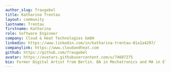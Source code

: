 ```yaml
---
author_slug: fraugabel
title: Katharina Trentau
layout: community
lastname: Trentau
firstname: Katharina
role: Software Engineer
company: Cloud & Heat Technologies GmbH
linkedin: https://www.linkedin.com/in/katharina-trentau-01a1a4297/
companylink: https://www.cloudandheat.com
github: https://github.com/fraugabel
avatar: https://avatars.githubusercontent.com/u/74607275
bio: Former Digital Artist from Berlin. BA in Mechatronics and MA in Electrotechnic / Process Informatic. Open for open source. 
---
```




